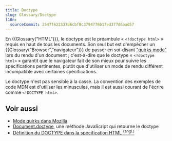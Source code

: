 ```yaml
---
title: Doctype
slug: Glossary/Doctype
l10n:
  sourceCommit: 2547f622337d6cbf8c3794776b17ed377d6aad57
---
```


En {{Glossary("HTML")}}, le doctype est le préambule «&nbsp;`<!doctype html>`&nbsp;» requis en haut de tous les documents. Son seul but est d'empêcher un {{Glossary("Browser","navigateur")}} de passer en soi-disant ["quirks mode"](/fr/docs/Web/HTML/Guides/Quirks_mode_and_standards_mode) lors du rendu d'un document&nbsp;; c'est-à-dire que le doctype «&nbsp;`<!doctype html>`&nbsp;» garantit que le navigateur fait de son mieux pour suivre les spécifications pertinentes, plutôt que d'utiliser un mode de rendu différent incompatible avec certaines spécifications.

Le doctype n'est pas sensible à la casse. La convention des exemples de code MDN est d'utiliser les minuscules, mais il est aussi courant de l'écrire comme `<!DOCTYPE html>`.

## Voir aussi

- [Mode quirks dans Mozilla](/fr/docs/Web/HTML/Guides/Quirks_mode_and_standards_mode)
- [Document.doctype](/fr/docs/Web/API/Document/doctype), une méthode JavaScript qui retourne le doctype
- [Définition du DOCTYPE dans la spécification HTML <sup>(angl.)</sup>](https://html.spec.whatwg.org/multipage/syntax.html#the-doctype)
